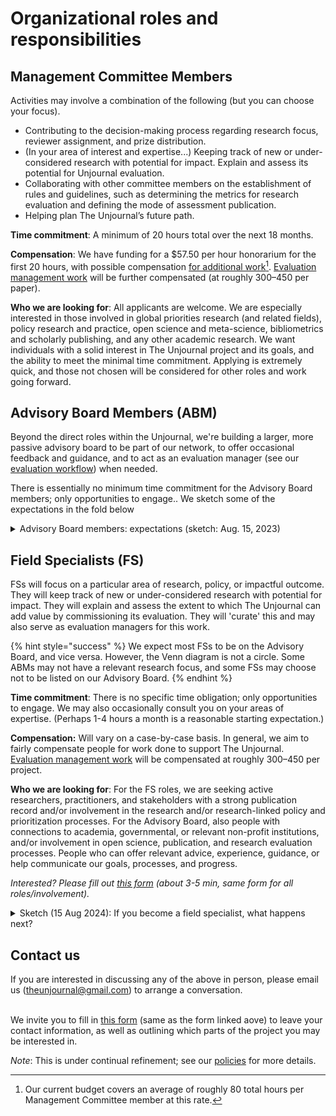 # Organizational roles and responsibilities

## **Management Committee Members**

Activities may involve a combination of the following (but you can choose your focus).

* Contributing to the decision-making process regarding research focus, reviewer assignment, and prize distribution.
* (In your area of interest and expertise...) Keeping track of new or under-considered research with potential for impact. Explain and assess its potential for Unjournal evaluation.
* Collaborating with other committee members on the establishment of rules and guidelines, such as determining the metrics for research evaluation and defining the mode of assessment publication.
* Helping plan The Unjournal’s future path.

**Time commitment**: A minimum of 20 hours total over the next 18 months.

**Compensation**: We have funding for a $57.50 per hour honorarium for the first 20 hours, with possible compensation [for additional work](#user-content-fn-1)[^1]. [Evaluation management work](../management-tech-details-discussion/management-process/) will be further compensated (at roughly $300–$450 per paper).

**Who we are looking for**: All applicants are welcome. We are especially interested in those involved in global priorities research (and related fields), policy research and practice, open science and meta-science, bibliometrics and scholarly publishing, and any other academic research. We want individuals with a solid interest in The Unjournal project and its goals, and the ability to meet the minimal time commitment. Applying is extremely quick, and those not chosen will be considered for other roles and work going forward.



## **Advisory Board Members (ABM)**&#x20;

Beyond the direct roles within the Unjournal, we're building a larger, more passive advisory board to be part of our network, to offer occasional feedback and guidance, and to act as an evaluation manager (see our [evaluation workflow](../policies-projects-evaluation-workflow/mapping-evaluation-workflow.md)) when needed.

There is essentially no minimum time commitment for the Advisory Board members; only opportunities to engage..  We sketch some of the expectations in the fold below

<details>

<summary>Advisory Board members: expectations (sketch: Aug. 15, 2023)</summary>

_As an Advisory Board member..._

* You agree to be listed on our page as being on the advisory board
* You have the option (but not the expectation or requirement) to join our Slack, and to check in once in a while
* We will  you in for your input on some decisions surrounding The Unjournal's policies and direction&#x20;
  * Probably through the "Loomio.com" tool ... maybe 1x per month, and you are not obligated to respond;
* &#x20;We may have occasional video meetings in which members of the AB are invited (again optional)
* You are “in our system” and we may consult you for other work&#x20;
* We will compensate you for anything that takes you a substantial amount of your time that does not overlap with your regular work.

</details>



## **Field Specialists (FS)**

FSs will focus on a particular area of research, policy, or impactful outcome. They will keep track of new or under-considered research with potential for impact. They will explain and assess the extent to which The Unjournal can add value by commissioning its evaluation. They will 'curate' this and may also serve as evaluation managers for this work.

{% hint style="success" %}
We expect most FSs to be on the Advisory Board, and vice versa. However, the Venn diagram is not a circle. Some ABMs may not have a relevant research focus, and some FSs may choose not to be listed on our Advisory Board.
{% endhint %}

**Time commitment**: There is no specific time obligation; only opportunities to engage. We may also occasionally consult you on your areas of expertise. (Perhaps 1-4 hours a month is a reasonable starting expectation.)

**Compensation:** Will vary on a case-by-case basis. In general, we aim to fairly compensate people for work done to support The Unjournal. [Evaluation management work](../management-tech-details-discussion/management-process/) will be compensated at roughly $300–$450 per project.

**Who we are looking for**: For the FS roles, we are seeking active researchers, practitioners, and stakeholders with a strong publication record and/or involvement in the research and/or research-linked policy and prioritization processes. For the Advisory Board, also people with connections to academia, governmental, or relevant non-profit institutions, and/or involvement in open science, publication, and research evaluation processes. People who can offer relevant advice, experience, guidance, or help communicate our goals, processes, and progress.

_Interested? Please fill out_ [_this form_](https://airtable.com/shrtMv4hNlv8aL7Yy) _(about 3-5 min, same form for all roles/involvement)._

<details>

<summary>Sketch (15 Aug 2024): If you become a field specialist, what happens next?</summary>

You will be asked to fill out [this survey](https://airtable.com/appbPYEw9nURln7Qg/shr18RefpzAKNtfhC) to let us know what fields, topics, and sources of research you would like to 'monitor' or dig into to help identify and curate work relevant for Unjournal evaluation, as well as outlining your areas of expertise (the form takes maybe 5–20 minutes).

This helps us understand when to contact you to ask if you want to be  'Evaluation Manager' or a paper we have prioritized for evaluation.

Guided by this survey form (and discussing this with you, and coordinating with the team) we come up with an “assignment.” ... for 'this is the area you will be covering/monitoring',  to help us divide up the space and not overlap.  This can be as large or small as you like.&#x20;

Within this area, you keep a record of the research that seems relevant (and why, and what particularly needs evaluation… ) and enter it in our database (or you pass your notes to us and we enter it) …

We compensate you for the time you spend on this (details tbd),  particularly for time you spend on this project to the extent that it is not contributing to your other work/research.

\
Estimated time commitment (FS): 1–4 hours per month (for people already involved in doing and/or using research), plus potential additional paid assignments.

</details>



## Contact us

If you are interested in discussing any of the above in person, please email us ([theunjournal@gmail.com](mailto:theunjournal@gmail.com)) to arrange a conversation.

\
We invite you to fill in [this form](https://airtable.com/shrtMv4hNlv8aL7Yy) (same as the form linked aove) to leave your contact information, as well as outlining which parts of the project you may be interested in.

_Note_: This is under continual refinement; see our [policies](../policies-projects-evaluation-workflow/) for more details.

[^1]: Our current budget covers an average of roughly 80 total hours per Management Committee member at this rate.

